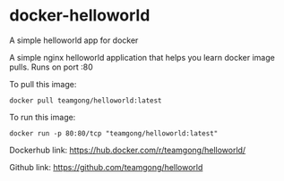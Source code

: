 # docker-helloworld
A simple helloworld app for docker

A simple nginx helloworld application that helps you learn docker image pulls. Runs on port :80

To pull this image:
```
docker pull teamgong/helloworld:latest
```

To run this image:
```
docker run -p 80:80/tcp "teamgong/helloworld:latest"
```

Dockerhub link: https://hub.docker.com/r/teamgong/helloworld/

Github link: https://github.com/teamgong/helloworld

